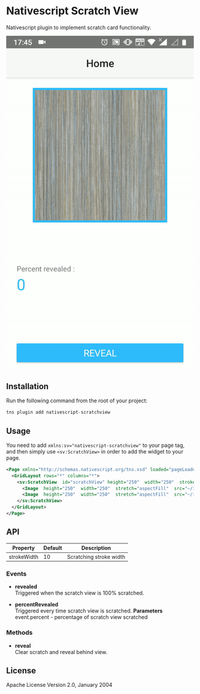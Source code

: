 # Nativescript Scratch View
Nativescript plugin to implement scratch card functionality.
 
![Screenshot of Android](https://raw.githubusercontent.com/mehulcs/nativescript-scratchview/master/images/ns-sv-demo.gif)

## Installation

Run the following command from the root of your project:

```javascript
tns plugin add nativescript-scratchview
```

## Usage 

You need to add `xmlns:sv="nativescript-scratchview"` to your page tag, and then simply use `<sv:ScratchView>` in order to add the widget to your page.
```xml
<Page xmlns="http://schemas.nativescript.org/tns.xsd" loaded="pageLoaded" xmlns:sv="nativescript-scratchview">
  <GridLayout rows="*" columns="*">
	<sv:ScratchView  id="scratchView" height="250"  width="250"  strokeWidth="10" revealed="{{revealed}}"  percentRevealed="{{percentRevealed}}">
	  <Image  height="250"  width="250"  stretch="aspectFill"  src="~/images/back.jpg"></Image>
	  <Image  height="250"  width="250"  stretch="aspectFill"  src="~/images/scratch.jpg"></Image>
	</sv:ScratchView>
  </GridLayout>
</Page>
```

## API    
| Property | Default | Description |
| --- | --- | --- |
| strokeWidth | 10 | Scratching stroke width |

### Events
* **revealed**  
Triggered when the scratch view is 100% scratched.

* **percentRevealed**  
Triggered every time scratch view is scratched.
	**Parameters**
	event.percent - percentage of scratch view scratched

### Methods
* **reveal**  
Clear scratch and reveal behind view.
    
## License

Apache License Version 2.0, January 2004